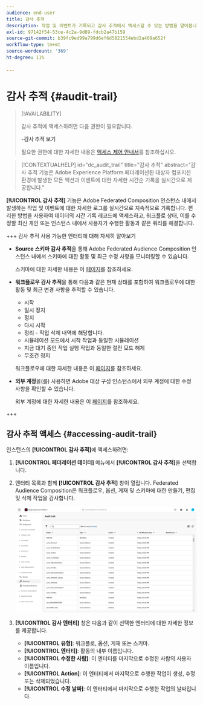 ```yaml
---
audience: end-user
title: 감사 추적
description: 작업 및 이벤트가 기록되고 감사 추적에서 액세스할 수 있는 방법을 알아봅니다
exl-id: 97142f54-53ce-4c2a-9d89-fdcb2a47b159
source-git-commit: b39fc9ed99a799d6ef6d5821554ebd2a409a652f
workflow-type: tm+mt
source-wordcount: '369'
ht-degree: 11%

---
```


# 감사 추적 {#audit-trail}

>[!AVAILABILITY]
>
>감사 추적에 액세스하려면 다음 권한이 필요합니다.
>
>-**감사 추적 보기**
>
>필요한 권한에 대한 자세한 내용은 [액세스 제어 안내서](/help/governance-privacy-security/access-control.md)를 참조하십시오.

>[!CONTEXTUALHELP]
>id="dc_audit_trail"
>title="감사 추적"
>abstract="감사 추적 기능은 Adobe Experience Platform 페더레이션된 대상자 컴포지션 환경에 발생한 모든 액션과 이벤트에 대한 자세한 시간순 기록을 실시간으로 제공합니다."

**[!UICONTROL 감사 추적]** 기능은 Adobe Federated Composition 인스턴스 내에서 발생하는 작업 및 이벤트에 대한 자세한 로그를 실시간으로 지속적으로 기록합니다. 편리한 방법을 사용하여 데이터의 시간 기록 레코드에 액세스하고, 워크플로 상태, 이를 수정할 최신 개인 또는 인스턴스 내에서 사용자가 수행한 활동과 같은 쿼리를 해결합니다.

+++ 감사 추적 사용 가능한 엔터티에 대해 자세히 알아보기

* **Source 스키마 감사 추적**&#x200B;을 통해 Adobe Federated Audience Composition 인스턴스 내에서 스키마에 대한 활동 및 최근 수정 사항을 모니터링할 수 있습니다.

  스키마에 대한 자세한 내용은 이 [페이지](../customer/schemas.md)를 참조하세요.

* **워크플로우 감사 추적**&#x200B;을 통해 다음과 같은 현재 상태를 포함하여 워크플로우에 대한 활동 및 최근 변경 사항을 추적할 수 있습니다.

   * 시작
   * 일시 정지
   * 정지
   * 다시 시작
   * 정리 - 작업 삭제 내역에 해당합니다.
   * 시뮬레이션 모드에서 시작 작업과 동일한 시뮬레이션
   * 지금 대기 중인 작업 실행 작업과 동일한 절전 모드 해제
   * 무조건 정지

  워크플로우에 대한 자세한 내용은 이 [페이지](../compositions/gs-compositions.md)를 참조하세요.

* **외부 계정**&#x200B;을(를) 사용하면 Adobe 대상 구성 인스턴스에서 외부 계정에 대한 수정 사항을 확인할 수 있습니다.

  외부 계정에 대한 자세한 내용은 이 [페이지](../connections/federated-db.md)를 참조하세요.

+++

## 감사 추적 액세스 {#accessing-audit-trail}

인스턴스의 **[!UICONTROL 감사 추적]**&#x200B;에 액세스하려면:

1. **[!UICONTROL 페더레이션 데이터]** 메뉴에서 **[!UICONTROL 감사 추적]**&#x200B;을 선택합니다.

1. 엔터티 목록과 함께 **[!UICONTROL 감사 추적]** 창이 열립니다. Federated Audience Composition은 워크플로우, 옵션, 게재 및 스키마에 대한 만들기, 편집 및 삭제 작업을 감사합니다.

   ![](assets/audit_trail.png)

1. **[!UICONTROL 감사 엔터티]** 창은 다음과 같이 선택한 엔터티에 대한 자세한 정보를 제공합니다.

   * **[!UICONTROL 유형]**: 워크플로, 옵션, 게재 또는 스키마.
   * **[!UICONTROL 엔터티]**: 활동의 내부 이름입니다.
   * **[!UICONTROL 수정한 사람]**: 이 엔터티를 마지막으로 수정한 사람의 사용자 이름입니다.
   * **[!UICONTROL Action]**: 이 엔터티에서 마지막으로 수행한 작업이 생성, 수정 또는 삭제되었습니다.
   * **[!UICONTROL 수정 날짜]**: 이 엔터티에서 마지막으로 수행한 작업의 날짜입니다.
